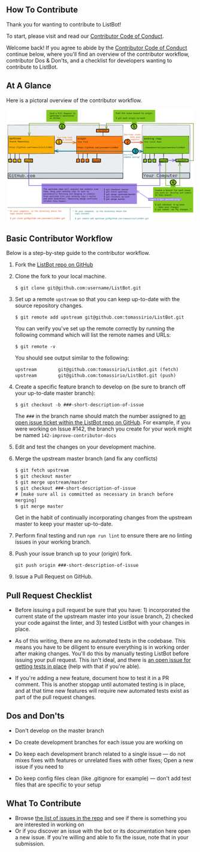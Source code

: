 ## How To Contribute

Thank you for wanting to contribute to ListBot!

To start, please visit and read our [Contributor Code of Conduct](./CODE_OF_CONDUCT.md).

Welcome back! If you agree to abide by the [Contributor Code of Conduct](./CODE_OF_CONDUCT.md) continue below, where you'll find an overview of the contributor workflow, contributor Dos & Don'ts, and a checklist for developers wanting to contribute to ListBot.

## At A Glance

Here is a pictoral overview of the contributor workflow.

![GitHub Logo](./listbot-git-contributor-workflow-final.png)

## Basic Contributor Workflow

Below is a step-by-step guide to the contributor workflow.

1. Fork the [ListBot repo on GitHub](https://github.com/tomassirio/ListBot)

2. Clone the fork to your local machine.

    ```
    $ git clone git@github.com:username/ListBot.git
    ```

3. Set up a remote `upstream` so that you can keep up-to-date with the source repository changes.

    ```
    $ git remote add upstream git@github.com:tomassirio/ListBot.git
    ```

    You can verify you've set up the remote correctly by running the following command which will list the remote names and URLs:

    ```
    $ git remote -v
    ```

    You should see output similar to the following:

    ```
    upstream        git@github.com:tomassirio/ListBot.git (fetch)
    upstream        git@github.com:tomassirio/ListBot.git (push)
    ```

4. Create a specific feature branch to develop on (be sure to branch off your up-to-date master branch):

    ```
    $ git checkout -b ###-short-description-of-issue
    ```

    The `###` in the branch name should match the number assigned to [an open issue ticket within the ListBot repo on GitHub](https://github.com/tomassirio/ListBot/issues). For example, if you were working on Issue #142, the branch you create for your work might be named `142-improve-contributor-docs`

5. Edit and test the changes on your development machine.

6. Merge the upstream master branch (and fix any conflicts)

    ```
    $ git fetch upstream
    $ git checkout master
    $ git merge upstream/master
    $ git checkout ###-short-description-of-issue
    # [make sure all is committed as necessary in branch before merging]
    $ git merge master
    ```

    Get in the habit of continually incorporating changes from the upstream master to keep your master up-to-date.

7. Perform final testing and run `npm run lint` to ensure there are no linting issues in your working branch.

8. Push your issue branch up to your (origin) fork.

    ```
    git push origin ###-short-description-of-issue
    ```

9. Issue a Pull Request on GitHub.

## Pull Request Checklist

-   Before issuing a pull request be sure that you have: 1) incorporated the current state of the upstream master into your issue branch, 2) checked your code against the linter, and 3) tested ListBot with your changes in place.

-   As of this writing, there are no automated tests in the codebase. This means you have to be diligent to ensure everything is in working order after making changes. You'll do this by manually testing ListBot before issuing your pull request. This isn't ideal, and there is [an open issue for getting tests in place](https://github.com/tomassirio/ListBot/issues/53) (help with that if you're able).

-   If you're adding a new feature, document how to test it in a PR comment. This is another stopgap until automated testing is in place, and at that time new features will require new automated tests exist as part of the pull request changes.

## Dos and Don'ts

-   Don't develop on the master branch

-   Do create development branches for each issue you are working on

-   Do keep each development branch related to a single issue — do not mixes fixes with features or unrelated fixes with other fixes; Open a new issue if you need to

-   Do keep config files clean (like .gitignore for example) — don't add test files that are specific to your setup

## What To Contribute

-   Browse [the list of issues in the repo](https://github.com/tomassirio/ListBot/issues) and see if there is something you are interested in working on
-   Or if you discover an issue with the bot or its documentation here open a new issue. If you're willing and able to fix the issue, note that in your submission.
